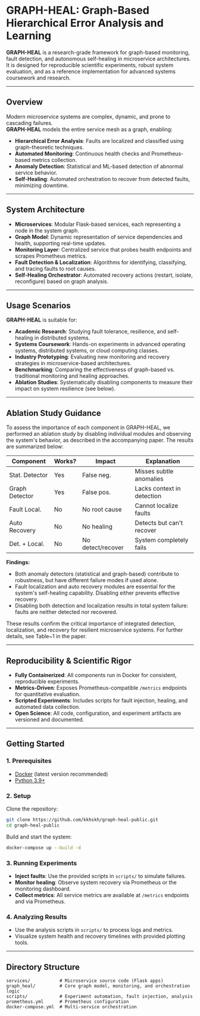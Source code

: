 # GRAPH-HEAL: Graph-Based Hierarchical Error Analysis and Learning

**GRAPH-HEAL** is a research-grade framework for graph-based monitoring, fault detection, and autonomous self-healing in microservice architectures.  
It is designed for reproducible scientific experiments, robust system evaluation, and as a reference implementation for advanced systems coursework and research.

---

## Overview

Modern microservice systems are complex, dynamic, and prone to cascading failures.  
**GRAPH-HEAL** models the entire service mesh as a graph, enabling:

- **Hierarchical Error Analysis**: Faults are localized and classified using graph-theoretic techniques.
- **Automated Monitoring**: Continuous health checks and Prometheus-based metrics collection.
- **Anomaly Detection**: Statistical and ML-based detection of abnormal service behavior.
- **Self-Healing**: Automated orchestration to recover from detected faults, minimizing downtime.

---

## System Architecture

- **Microservices**: Modular Flask-based services, each representing a node in the system graph.
- **Graph Model**: Dynamic representation of service dependencies and health, supporting real-time updates.
- **Monitoring Layer**: Centralized service that probes health endpoints and scrapes Prometheus metrics.
- **Fault Detection & Localization**: Algorithms for identifying, classifying, and tracing faults to root causes.
- **Self-Healing Orchestrator**: Automated recovery actions (restart, isolate, reconfigure) based on graph analysis.

---

## Usage Scenarios

**GRAPH-HEAL** is suitable for:
- **Academic Research**: Studying fault tolerance, resilience, and self-healing in distributed systems.
- **Systems Coursework**: Hands-on experiments in advanced operating systems, distributed systems, or cloud computing classes.
- **Industry Prototyping**: Evaluating new monitoring and recovery strategies in microservice-based architectures.
- **Benchmarking**: Comparing the effectiveness of graph-based vs. traditional monitoring and healing approaches.
- **Ablation Studies**: Systematically disabling components to measure their impact on system resilience (see below).

---

## Ablation Study Guidance

To assess the importance of each component in GRAPH-HEAL, we performed an ablation study by disabling individual modules and observing the system's behavior, as described in the accompanying paper. The results are summarized below:

| Component         | Works? | Impact         | Explanation                  |
|-------------------|--------|---------------|------------------------------|
| Stat. Detector    | Yes    | False neg.    | Misses subtle anomalies      |
| Graph Detector    | Yes    | False pos.    | Lacks context in detection   |
| Fault Local.      | No     | No root cause | Cannot localize faults       |
| Auto Recovery     | No     | No healing    | Detects but can't recover    |
| Det. + Local.     | No     | No detect/recover | System completely fails |

**Findings:**
- Both anomaly detectors (statistical and graph-based) contribute to robustness, but have different failure modes if used alone.
- Fault localization and auto recovery modules are essential for the system's self-healing capability. Disabling either prevents effective recovery.
- Disabling both detection and localization results in total system failure: faults are neither detected nor recovered.

These results confirm the critical importance of integrated detection, localization, and recovery for resilient microservice systems. For further details, see Table~1 in the paper.

---

## Reproducibility & Scientific Rigor

- **Fully Containerized**: All components run in Docker for consistent, reproducible experiments.
- **Metrics-Driven**: Exposes Prometheus-compatible `/metrics` endpoints for quantitative evaluation.
- **Scripted Experiments**: Includes scripts for fault injection, healing, and automated data collection.
- **Open Science**: All code, configuration, and experiment artifacts are versioned and documented.

---

## Getting Started

### 1. Prerequisites

- [Docker](https://www.docker.com/) (latest version recommended)
- [Python 3.9+](https://www.python.org/downloads/)

### 2. Setup

Clone the repository:
```bash
git clone https://github.com/kkhskh/graph-heal-public.git
cd graph-heal-public
```

Build and start the system:
```bash
docker-compose up --build -d
```

### 3. Running Experiments

- **Inject faults**: Use the provided scripts in `scripts/` to simulate failures.
- **Monitor healing**: Observe system recovery via Prometheus or the monitoring dashboard.
- **Collect metrics**: All service metrics are available at `/metrics` endpoints and via Prometheus.

### 4. Analyzing Results

- Use the analysis scripts in `scripts/` to process logs and metrics.
- Visualize system health and recovery timelines with provided plotting tools.

---

## Directory Structure

```
services/           # Microservice source code (Flask apps)
graph_heal/         # Core graph model, monitoring, and orchestration logic
scripts/            # Experiment automation, fault injection, analysis
prometheus.yml      # Prometheus configuration
docker-compose.yml  # Multi-service orchestration
```



